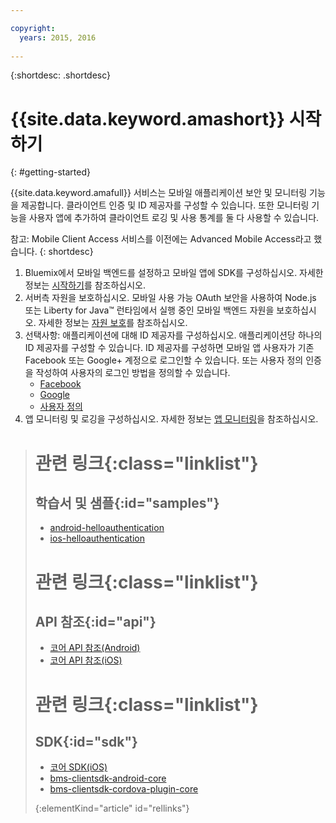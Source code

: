 ```yaml
---

copyright:
  years: 2015, 2016
  
---
```


{:shortdesc: .shortdesc}

# {{site.data.keyword.amashort}} 시작하기
{: #getting-started}

{{site.data.keyword.amafull}} 서비스는 모바일 애플리케이션 보안 및 모니터링 기능을 제공합니다. 클라이언트 인증 및 ID 제공자를 구성할 수 있습니다. 또한 모니터링 기능을 사용자 앱에 추가하여 클라이언트 로깅 및 사용 통계를 둘 다 사용할 수 있습니다. 

참고: Mobile Client Access 서비스를 이전에는 Advanced Mobile Access라고 했습니다.
{: shortdesc}

1. Bluemix에서 모바일 백엔드를 설정하고 모바일 앱에 SDK를 구성하십시오. 자세한 정보는 [시작하기](getting-started.html)를 참조하십시오. 
1. 서버측 자원을 보호하십시오. 모바일 사용 가능 OAuth 보안을 사용하여 Node.js 또는 Liberty for Java&trade; 런타임에서 실행 중인 모바일 백엔드 자원을 보호하십시오. 자세한 정보는 [자원 보호](protecting-resources.html)를 참조하십시오. 
1. 선택사항: 애플리케이션에 대해 ID 제공자를 구성하십시오. 애플리케이션당 하나의 ID 제공자를 구성할 수 있습니다. ID 제공자를 구성하면 모바일 앱 사용자가 기존 Facebook 또는 Google+ 계정으로 로그인할 수 있습니다. 또는 사용자 정의 인증을 작성하여 사용자의 로그인 방법을 정의할 수 있습니다.
   * [Facebook](facebook-auth-overview.html)
   * [Google](google-auth-overview.html)
   * [사용자 정의 ](custom-auth.html)
1. 앱 모니터링 및 로깅을 구성하십시오. 자세한 정보는 [앱 모니터링](app-monitoring.html)을 참조하십시오. 


># 관련 링크{:class="linklist"}
>## 학습서 및 샘플{:id="samples"}
>* [android-helloauthentication](https://github.com/ibm-bluemix-mobile-services/bms-samples-android-helloauthentication)
>* [ios-helloauthentication](https://github.com/ibm-bluemix-mobile-services/bms-samples-ios-helloauthentication)
>
># 관련 링크{:class="linklist"}
>## API 참조{:id="api"}
>* [코어 API 참조(Android)](https://console.{DomainName}/docs/api/content/api/mobilefirst/android/core-api-doc/overview-summary.html)
>* [코어 API 참조(iOS)](https://console.{DomainName}/docs/api/content/api/mobilefirst/ios/IMFCore_api-doc/html/index.html)
>
># 관련 링크{:class="linklist"}
>## SDK{:id="sdk"}
>* [코어 SDK(iOS) ](https://hub.jazz.net/git/bluemixmobilesdk/imf-ios-sdk/archive?revstr=master)  
>* [bms-clientsdk-android-core](https://github.com/ibm-bluemix-mobile-services/bms-clientsdk-android-core)
>* [bms-clientsdk-cordova-plugin-core](https://github.com/ibm-bluemix-mobile-services/bms-clientsdk-cordova-plugin-core)
>
>{:elementKind="article" id="rellinks"}
